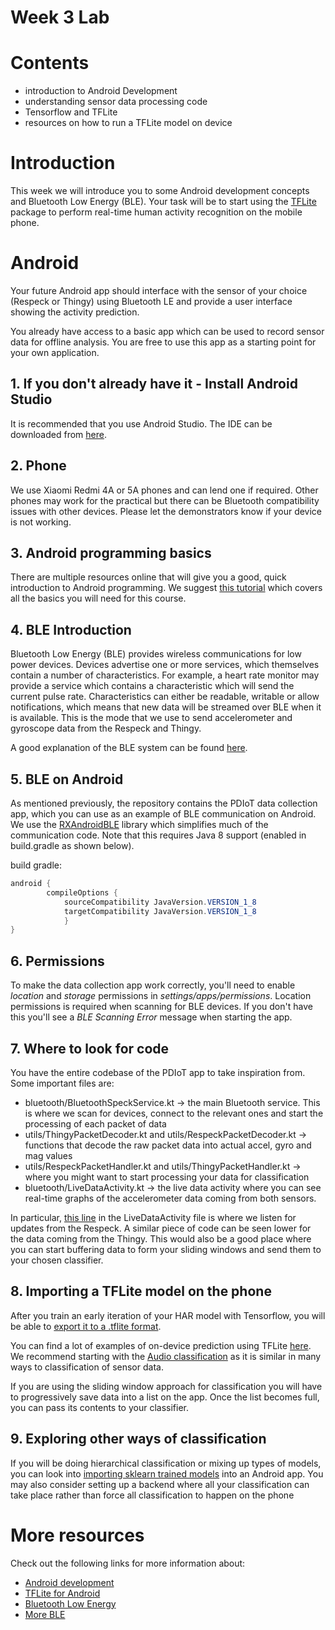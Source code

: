 # Week 3 Lab

# Contents 
- introduction to Android Development
- understanding sensor data processing code 
- Tensorflow and TFLite
- resources on how to run a TFLite model on device

# Introduction

This week we will introduce you to some Android development concepts and Bluetooth Low Energy (BLE). 
Your task will be to start using the [TFLite](https://www.tensorflow.org/lite) package to perform real-time human activity recognition on the mobile phone.

# Android
Your future Android app should interface with the sensor of your choice (Respeck or Thingy) using Bluetooth LE and provide a user interface showing the activity prediction.

You already have access to a basic app which can be used to record sensor data for offline analysis. You are free to use this app as a starting point for your own application.

## 1. If you don't already have it - Install Android Studio

It is recommended that you use Android Studio. The IDE can be downloaded from [here](https://developer.android.com/studio/).

## 2. Phone

We use Xiaomi Redmi 4A or 5A phones and can lend one if required. Other phones may work for the practical but there can be Bluetooth compatibility issues with other devices. Please let the demonstrators know if your device is not working.

## 3. Android programming basics

There are multiple resources online that will give you a good, quick introduction to Android programming. We suggest [this tutorial](https://google-developer-training.github.io/android-developer-fundamentals-course-concepts-v2/) which covers all the basics you will need for this course. 

## 4. BLE Introduction

Bluetooth Low Energy (BLE) provides wireless communications for low power devices. 
Devices advertise one or more services, which themselves contain a number of characteristics. 
For example, a heart rate monitor may provide a service which contains a characteristic which 
will send the current pulse rate. Characteristics can either be readable, writable or 
allow notifications, which means that new data will be streamed over BLE when it is available. 
This is the mode that we use to send accelerometer and gyroscope data from the Respeck and Thingy.

A good explanation of the BLE system can be found [here](https://learn.adafruit.com/introduction-to-bluetooth-low-energy/introduction).

## 5. BLE on Android

As mentioned previously, the repository contains the PDIoT data collection app, which you can use as an example of BLE communication on Android. We use the [RXAndroidBLE](https://polidea.github.io/RxAndroidBle) library which simplifies much of the communication code. Note that this requires Java 8 support (enabled in build.gradle as shown below).

build gradle:

```java
android {
        compileOptions {
            sourceCompatibility JavaVersion.VERSION_1_8
            targetCompatibility JavaVersion.VERSION_1_8
            }
}
```

## 6. Permissions

To make the data collection app work correctly, you&#39;ll need to enable _location_ and _storage_ permissions in _settings/apps/permissions_. Location permissions is required when scanning for BLE devices. If you don&#39;t have this you&#39;ll see a _BLE Scanning Error_ message when starting the app.

## 7. Where to look for code

You have the entire codebase of the PDIoT app to take inspiration from. Some important files are:
- bluetooth/BluetoothSpeckService.kt -> the main Bluetooth service. This is where we scan for devices, connect to the relevant ones and start the processing of each packet of data
- utils/ThingyPacketDecoder.kt and utils/RespeckPacketDecoder.kt -> functions that decode the raw packet data into actual accel, gyro and mag values
- utils/RespeckPacketHandler.kt and utils/ThingyPacketHandler.kt -> where you might want to start processing your data for classification
- bluetooth/LiveDataActivity.kt -> the live data activity where you can see real-time graphs of the accelerometer data coming from both sensors. 

In particular, [this line](https://github.com/specknet/pdiotapp/blob/update_2021/app/src/main/java/com/specknet/pdiotapp/live/LiveDataActivity.kt#L61)
in the LiveDataActivity file is where we listen for updates from the Respeck. A similar piece of code
can be seen lower for the data coming from the Thingy. This would also be a good place where you can start 
buffering data to form your sliding windows and send them to your chosen classifier.

## 8. Importing a TFLite model on the phone

After you train an early iteration of your HAR model with Tensorflow, you will be able to [export it to a .tflite format](https://www.tensorflow.org/lite/convert#converting_a_savedmodel_).

You can find a lot of examples of on-device prediction using TFLite [here](https://www.tensorflow.org/lite/examples).
We recommend starting with the [Audio classification](https://www.tensorflow.org/lite/examples/audio_classification/overview)
as it is similar in many ways to classification of sensor data.

If you are using the sliding window approach for classification you will have to progressively save data into a list on the app. Once the list becomes full, you can pass its contents to your classifier. 

## 9. Exploring other ways of classification

If you will be doing hierarchical classification or mixing up types of models, you can look into [importing sklearn trained models](https://github.com/jpmml/sklearn2pmml) into an Android app. You may also consider setting up a backend where all your classification can take place rather than force all classification to happen on the phone

# More resources
Check out the following links for more information about:
* [Android development](https://developer.android.com/training/basics/firstapp)
* [TFLite for Android](https://www.tensorflow.org/lite/examples)
* [Bluetooth Low Energy](https://developer.android.com/guide/topics/connectivity/bluetooth-le)
* [More BLE](https://www.bluetooth.com/bluetooth-resources/intro-to-bluetooth-low-energy/)
